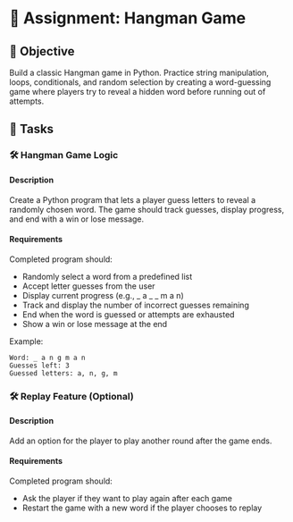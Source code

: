 

# 📘 Assignment: Hangman Game

## 🎯 Objective

Build a classic Hangman game in Python. Practice string manipulation, loops, conditionals, and random selection by creating a word-guessing game where players try to reveal a hidden word before running out of attempts.

## 📝 Tasks

### 🛠️	Hangman Game Logic

#### Description
Create a Python program that lets a player guess letters to reveal a randomly chosen word. The game should track guesses, display progress, and end with a win or lose message.

#### Requirements
Completed program should:

- Randomly select a word from a predefined list
- Accept letter guesses from the user
- Display current progress (e.g., _ a _ _ m a n)
- Track and display the number of incorrect guesses remaining
- End when the word is guessed or attempts are exhausted
- Show a win or lose message at the end

Example:
```
Word: _ a n g m a n
Guesses left: 3
Guessed letters: a, n, g, m
```

### 🛠️	Replay Feature (Optional)

#### Description
Add an option for the player to play another round after the game ends.

#### Requirements
Completed program should:

- Ask the player if they want to play again after each game
- Restart the game with a new word if the player chooses to replay
